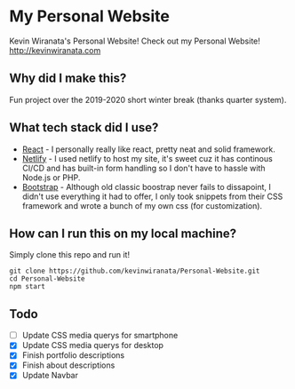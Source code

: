 # My Personal Website

Kevin Wiranata's Personal Website!
Check out my Personal Website! http://kevinwiranata.com

## Why did I make this?
Fun project over the 2019-2020 short winter break (thanks quarter system).

## What tech stack did I use?
- [React](https://reactjs.org/) - I personally really like react, pretty neat and solid framework.
- [Netlify](https://www.netlify.com/) - I used netlify to host my site, it's sweet cuz it has continous CI/CD and has built-in form handling so I don't have to hassle with Node.js or PHP.
- [Bootstrap](https://getbootstrap.com/) - Although old classic boostrap never fails to dissapoint, I didn't use everything it had to offer, I only took snippets from their CSS framework and wrote a bunch of my own css (for customization).

## How can I run this on my local machine? 
Simply clone this repo and run it!
``` 
git clone https://github.com/kevinwiranata/Personal-Website.git
cd Personal-Website
npm start
```

## Todo
- [ ] Update CSS media querys for smartphone
- [x] Update CSS media querys for desktop
- [x] Finish portfolio descriptions
- [x] Finish about descriptions
- [x] Update Navbar
